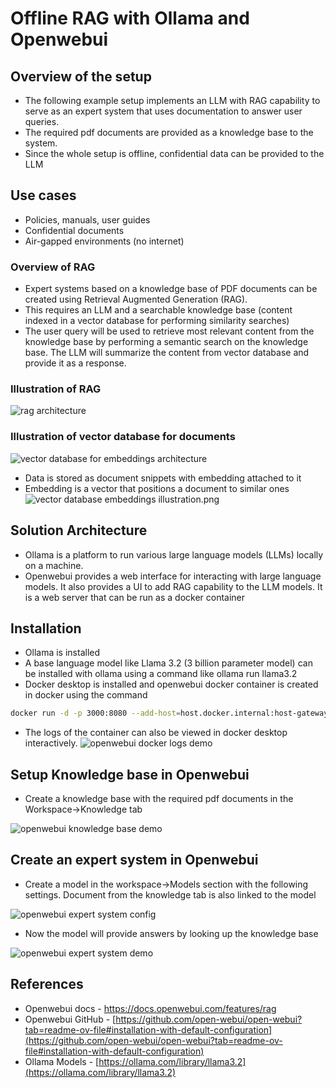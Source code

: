# Offline RAG with Ollama and Openwebui

## Overview of the setup

-   The following example setup implements an LLM with RAG capability to serve as an expert system that uses documentation to answer user queries.
-   The required pdf documents are provided as a knowledge base to the system.
-   Since the whole setup is offline, confidential data can be provided to the LLM

## Use cases
-   Policies, manuals, user guides​    
-   Confidential documents​
-   Air-gapped environments (no internet)

### Overview of RAG

-   Expert systems based on a knowledge base of PDF documents can be created using Retrieval Augmented Generation (RAG).
-   This requires an LLM and a searchable knowledge base (content indexed in a vector database for performing similarity searches)
-   The user query will be used to retrieve most relevant content from the knowledge base by performing a semantic search on the knowledge base. The LLM will summarize the content from vector database and provide it as a response.

### Illustration of RAG
![rag architecture](https://github.com/nagasudhirpulla/taming_python/blob/master/blog/skills/assets/img/RAG%20architecture.png?raw=true)
### Illustration of vector database for documents
![vector database for embeddings architecture](https://github.com/nagasudhirpulla/taming_python/blob/master/blog/skills/assets/img/Vector%20database%20for%20embeddings%20architecture.png?raw=true)

-   Data is stored as document snippets with embedding attached to it​ 
-   Embedding is a vector that positions a document to similar ones​
![vector database embeddings illustration.png](https://github.com/nagasudhirpulla/taming_python/blob/master/blog/skills/assets/img/vector%20database%20embeddings%20illustration.png?raw=true)

## Solution Architecture

-   Ollama is a platform to run various large language models (LLMs) locally on a machine.
-   Openwebui provides a web interface for interacting with large language models. It also provides a UI to add RAG capability to the LLM models. It is a web server that can be run as a docker container

## Installation

-   Ollama is installed
-   A base language model like Llama 3.2 (3 billion parameter model) can be installed with ollama using a command like ollama run llama3.2
-   Docker desktop is installed and openwebui docker container is created in docker using the command

```bash
docker run -d -p 3000:8080 --add-host=host.docker.internal:host-gateway -v open-webui:/app/backend/data --name open-webui --restart always ghcr.io/open-webui/open-webui:main

```

-   The logs of the container can also be viewed in docker desktop interactively.
![openwebui docker logs demo](https://github.com/nagasudhirpulla/taming_python/blob/master/blog/skills/assets/img/Openwebui%20docker%20logs%20demo.png?raw=true)

## Setup Knowledge base in Openwebui

-   Create a knowledge base with the required pdf documents in the Workspace->Knowledge tab

![openwebui knowledge base demo](https://github.com/nagasudhirpulla/taming_python/blob/master/blog/skills/assets/img/Openwebui%20knowledge%20base%20demo.png?raw=true)

## Create an expert system in Openwebui

-   Create a model in the workspace->Models section with the following settings. Document from the knowledge tab is also linked to the model

![openwebui expert system config](https://github.com/nagasudhirpulla/taming_python/blob/master/blog/skills/assets/img/Openwebui%20expert%20system%20config.png?raw=true)

-   Now the model will provide answers by looking up the knowledge base

![openwebui expert system demo](https://github.com/nagasudhirpulla/taming_python/blob/master/blog/skills/assets/img/Openwebui%20expert%20system%20demo.png?raw=true)

## References

-  Openwebui docs - https://docs.openwebui.com/features/rag
-  Openwebui GitHub - [https://github.com/open-webui/open-webui?tab=readme-ov-file#installation-with-default-configuration](https://github.com/open-webui/open-webui?tab=readme-ov-file#installation-with-default-configuration)
-   Ollama Models - [https://ollama.com/library/llama3.2](https://ollama.com/library/llama3.2)
<!--stackedit_data:
eyJoaXN0b3J5IjpbOTA2MjYyNDY2LC0zNTAyMjE2NjIsMTYyMD
A3ODY1Nl19
-->
